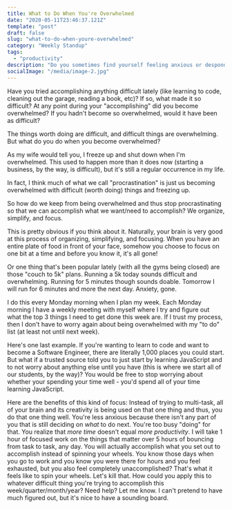 ```yaml
---
title: What to Do When You're Overwhelmed
date: "2020-05-11T23:46:37.121Z"
template: "post"
draft: false
slug: "what-to-do-when-youre-overwhelmed"
category: "Weekly Standup"
tags:
  - "productivity"
description: "Do you sometimes find yourself feeling anxious or despondent because you have (or had) dreams that you're just not fulfilling? If I'm honest, I do, and I think most people feel the same way."
socialImage: "/media/image-2.jpg"
---
```


Have you tried accomplishing anything difficult lately (like learning to code, cleaning out the garage, reading a book, etc)? If so, what made it so difficult? At any point during your "accomplishing" did you become overwhelmed? If you hadn't become so overwhelmed, would it have been as difficult?

The things worth doing are difficult, and difficult things are overwhelming. But what do you do when you become overwhelmed?

As my wife would tell you, I freeze up and shut down when I'm overwhelmed. This used to happen more than it does now (starting a business, by the way, is difficult), but it's still a regular occurrence in my life.

In fact, I think much of what we call "procrastination" is just us becoming overwhelmed with difficult (worth doing) things and freezing up.

So how do we keep from being overwhelmed and thus stop procrastinating so that we can accomplish what we want/need to accomplish? We organize, simplify, and focus.

This is pretty obvious if you think about it. Naturally, your brain is very good at this process of organizing, simplifying, and focusing. When you have an entire plate of food in front of your face, somehow you choose to focus on one bit at a time and before you know it, it's all gone!

Or one thing that's been popular lately (with all the gyms being closed) are those "couch to 5k" plans. Running a 5k today sounds difficult and overwhelming. Running for 5 minutes though sounds doable. Tomorrow I will run for 6 minutes and more the next day. Anxiety, gone.

I do this every Monday morning when I plan my week. Each Monday morning I have a weekly meeting with myself where I try and figure out what the top 3 things I need to get done this week are. If I trust my process, then I don't have to worry again about being overwhelmed with my "to do" list (at least not until next week).

Here's one last example. If you're wanting to learn to code and want to become a Software Engineer, there are literally 1,000 places you could start. But what if a trusted source told you to just start by learning JavaScript and to not worry about anything else until you have (this is where we start all of our students, by the way)? You would be free to stop worrying about whether your spending your time well - you'd spend all of your time learning JavaScript.

Here are the benefits of this kind of focus:
Instead of trying to multi-task, all of your brain and its creativity is being used on that one thing and thus, you do that one thing well.
You're less anxious because there isn't any part of you that is still deciding on _what_ to do next. You're too busy "doing" for that.
You realize that _more time_ doesn't equal _more productivity_. I will take 1 hour of focused work on the things that matter over 5 hours of bouncing from task to task, any day.
You will actually accomplish what you set out to accomplish instead of spinning your wheels. You know those days when you go to work and you know you were there for hours and you feel exhausted, but you also feel completely unaccomplished? That's what it feels like to spin your wheels. Let's kill that.
How could you apply this to whatever difficult thing you're trying to accomplish this week/quarter/month/year? Need help? Let me know. I can't pretend to have much figured out, but it's nice to have a sounding board.